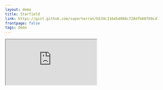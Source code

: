 ```yaml
---
layout: demo
title: Starfield
link: https://gist.github.com/superterran/b534c116eb4088c728dfb68f69cd7170
frontpage: false
tags: demo
---
```


<iframe src="https://rawgit.com/superterran/b534c116eb4088c728dfb68f69cd7170/raw/ea354b386300a01b0230b11d7cc3211984f02cc0/starfield.html" class="showcase"></iframe>





